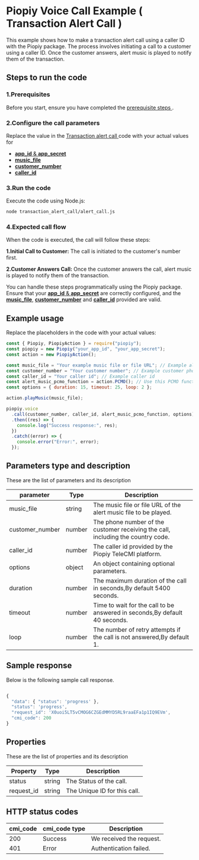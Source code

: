 # Piopiy Voice Call Example ( Transaction Alert Call )

This example shows how to make a transaction alert call using a caller ID with the Piopiy package. The process involves initiating a call to a customer using a caller ID. Once the customer answers, alert music is played to notify them of the transaction.

## Steps to run the code

### 1.Prerequisites

Before you start, ensure you have completed the [ prerequisite steps ](/README.md).

### 2.Configure the call parameters

Replace the value in the [ Transaction alert call ](/transaction_alert_call/alert_call.js) code with your actual values for

- [**app_id** & **app_secret**](https://github.com/telecmi/piopiy_node_example/blob/development/transaction_alert_call/alert_call.js#L2)
- [**music_file**](https://github.com/telecmi/piopiy_node_example/blob/development/transaction_alert_call/alert_call.js#L5)
- [**customer_number**](https://github.com/telecmi/piopiy_node_example/blob/development/transaction_alert_call/alert_call.js#L6)
- [**caller_id**](https://github.com/telecmi/piopiy_node_example/blob/development/transaction_alert_call/alert_call.js#L7)

### 3.Run the code

Execute the code using Node.js:

```sh
node transaction_alert_call/alert_call.js
```

### 4.Expected call flow

When the code is executed, the call will follow these steps:

**1.Initial Call to Customer:** The call is initiated to the customer's number first.

**2.Customer Answers Call:** Once the customer answers the call, alert music is played to notify them of the transaction.

You can handle these steps programmatically using the Piopiy package. Ensure that your [**app_id** & **app_secret**](https://github.com/telecmi/piopiy_node_example/blob/development/transaction_alert_call/alert_call.js#L2) are correctly configured, and the [**music_file**](https://github.com/telecmi/piopiy_node_example/blob/development/transaction_alert_call/alert_call.js#L5), [**customer_number**](https://github.com/telecmi/piopiy_node_example/blob/development/transaction_alert_call/alert_call.js#L6) and [**caller_id**](https://github.com/telecmi/piopiy_node_example/blob/development/transaction_alert_call/alert_call.js#L7) provided are valid.

## Example usage

Replace the placeholders in the code with your actual values:

```javascript
const { Piopiy, PiopiyAction } = require("piopiy");
const piopiy = new Piopiy("your_app_id", "your_app_secret");
const action = new PiopiyAction();

const music_file = "Your example music file or file URL"; // Example alert music file or file URL
const customer_number = "Your customer number"; // Example customer phone number
const caller_id = "Your caller id"; // Example caller id
const alert_music_pcmo_function = action.PCMO(); // Use this PCMO function to play your alert music.
const options = { duration: 15, timeout: 25, loop: 2 };

action.playMusic(music_file);

piopiy.voice
  .call(customer_number, caller_id, alert_music_pcmo_function, options)
  .then((res) => {
    console.log("Success response:", res);
  })
  .catch((error) => {
    console.error("Error:", error);
  });
```

## Parameters type and description

These are the list of parameters and its description

| parameter       | Type   | Description                                                                      |
| --------------- | ------ | -------------------------------------------------------------------------------- |
| music_file      | string | The music file or file URL of the alert music file to be played.                 |
| customer_number | number | The phone number of the customer receiving the call, including the country code. |
| caller_id       | number | The caller id provided by the Piopiy TeleCMI platform.                           |
| options         | object | An object containing optional parameters.                                        |
| duration        | number | The maximum duration of the call in seconds,By default 5400 seconds.             |
| timeout         | number | Time to wait for the call to be answered in seconds,By default 40 seconds.       |
| loop            | number | The number of retry attempts if the call is not answered,By default 1.           |

## Sample response

Below is the following sample call response.

```javascript

{
  "data": { "status": 'progress' },
  "status": 'progress',
  "request_id": 'X0uoi5LT5vCMOG6CZGEdMMYD5RL9raaEFa1p1IQ9EVm',
  "cmi_code": 200
}

```

## Properties

These are the list of properties and its description

| Property   | Type   | Description                  |
| ---------- | ------ | ---------------------------- |
| status     | string | The Status of the call.      |
| request_id | string | The Unique ID for this call. |

## HTTP status codes

| cmi_code | cmi_code type | Description              |
| -------- | ------------- | ------------------------ |
| 200      | Success       | We received the request. |
| 401      | Error         | Authentication failed.   |
